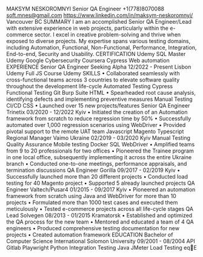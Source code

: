 MAKSYM NESKOROMNYI
Senior QA Engineer
+1(778)8070088 soft.mnes@gmail.com https://www.linkedin.com/in/maksym-neskoromnyi/ Vancouver BC
SUMMARY
I am an accomplished Senior QA Engineer/Lead with extensive experience in web projects, particularly within the e-commerce sector.
I excel in creative problem-solving and thrive when exposed to diverse projects. My expertise spans various testing domains, including Automation, Functional, Non-Functional, Performance, Integration, End-to-end, Security and Usability.
CERTIFICATION
Udemy SQL Master
Udemy
Google Cybersecurity
Coursera
Cypress Web automation
EXPERIENCE
Senior QA Engineer
Seeking Alpha
12/2022 - Present
Lisbon
Udemy
Full JS Course
Udemy
SKILLS
• Collaborated seamlessly with cross-functional teams across 3 countries to elevate software quality throughout the development life-cycle
Automated Testing Cypress
Functional Testing Git Burp Suite HTML
• Spearheaded root cause analysis, identifying defects and implementing preventive measures
Manual Testing CI/CD CSS
• Launched over 15 new projects/features Senior QA Engineer
Trinetix
03/2020 - 12/2022 Kyiv
• Initiated the creation of an Automation framework from scratch to reduce regression time by 50%
• Successfully automated over 1,000 regression scenarios using WebDriver
• Provided pivotal support to the remote UAT team
Javascript Magento
Typescript
Regional Manager
Vaimo Ukraine
02/2019 - 03/2020 Kyiv
Manual Testing Quality Assurance Mobile testing
Docker SQL
WebDriver
• Amplified teams from 9 to 20 professionals for two offices
• Pioneered the Trainee program in one local office, subsequently implementing it
across the entire Ukraine branch
• Conducted one-to-one meetings, performance appraisals, and termination
discussions
QA Engineer
Gorilla 09/2017 - 02/2019 Kyiv
• Successfully launched more than 20 different projects
• Conducted load testing for 40 Magento project
• Supported 5 already launched projects
QA Engineer
Valtech/Pusar4 01/2015 - 09/2017 Kyiv
• Pioneered an automation framework from scratch using Java and WebDriver for more than 10 projects
• Formulated more than 1000 test cases and executed them meticulously
• Tested e-commerce projects across all life-cycle stages
QA Lead
Solvegen 08/2013 - 01/2015 Kramatorsk
• Established and optimized the QA process for the new team
• Mentored and educated a team of 4 QA engineers
• Produced comprehensive testing documentation for new projects
• Created automation framework
EDUCATION
Bachelor of Computer Science
International Solomon University 09/2001 - 08/2004
API
Gitlab
Playwright
Python
Integration Testing Java JMeter Load Testing
eqE
                          
